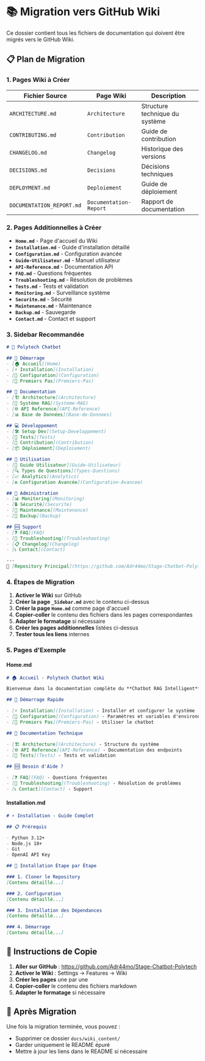 # 📚 Migration vers GitHub Wiki

Ce dossier contient tous les fichiers de documentation qui doivent être migrés vers le GitHub Wiki.

## 📋 Plan de Migration

### 1. Pages Wiki à Créer

| Fichier Source | Page Wiki | Description |
|----------------|-----------|-------------|
| `ARCHITECTURE.md` | `Architecture` | Structure technique du système |
| `CONTRIBUTING.md` | `Contribution` | Guide de contribution |
| `CHANGELOG.md` | `Changelog` | Historique des versions |
| `DECISIONS.md` | `Decisions` | Décisions techniques |
| `DEPLOYMENT.md` | `Deploiement` | Guide de déploiement |
| `DOCUMENTATION_REPORT.md` | `Documentation-Report` | Rapport de documentation |

### 2. Pages Additionnelles à Créer

- **`Home.md`** - Page d'accueil du Wiki
- **`Installation.md`** - Guide d'installation détaillé
- **`Configuration.md`** - Configuration avancée
- **`Guide-Utilisateur.md`** - Manuel utilisateur
- **`API-Reference.md`** - Documentation API
- **`FAQ.md`** - Questions fréquentes
- **`Troubleshooting.md`** - Résolution de problèmes
- **`Tests.md`** - Tests et validation
- **`Monitoring.md`** - Surveillance système
- **`Securite.md`** - Sécurité
- **`Maintenance.md`** - Maintenance
- **`Backup.md`** - Sauvegarde
- **`Contact.md`** - Contact et support

### 3. Sidebar Recommandée

```markdown
# 🤖 Polytech Chatbot

## 🚀 Démarrage
- [🏠 Accueil](Home)
- [⚡ Installation](Installation)
- [🔧 Configuration](Configuration)
- [🎯 Premiers Pas](Premiers-Pas)

## 📖 Documentation
- [🏗️ Architecture](Architecture)
- [🔀 Système RAG](Systeme-RAG)
- [🌐 API Reference](API-Reference)
- [📊 Base de Données](Base-de-Donnees)

## 💻 Développement
- [🛠️ Setup Dev](Setup-Developpement)
- [🧪 Tests](Tests)
- [🔄 Contribution](Contribution)
- [📦 Déploiement](Deploiement)

## 🎯 Utilisation
- [👤 Guide Utilisateur](Guide-Utilisateur)
- [🔍 Types de Questions](Types-Questions)
- [📈 Analytics](Analytics)
- [⚙️ Configuration Avancée](Configuration-Avancee)

## 🔧 Administration
- [📊 Monitoring](Monitoring)
- [🔒 Sécurité](Securite)
- [🔄 Maintenance](Maintenance)
- [💾 Backup](Backup)

## 🆘 Support
- [❓ FAQ](FAQ)
- [🐛 Troubleshooting](Troubleshooting)
- [📋 Changelog](Changelog)
- [📞 Contact](Contact)

---
🔗 [Repository Principal](https://github.com/Adr44mo/Stage-Chatbot-Polytech)
```

### 4. Étapes de Migration

1. **Activer le Wiki** sur GitHub
2. **Créer la page `_Sidebar.md`** avec le contenu ci-dessus
3. **Créer la page `Home.md`** comme page d'accueil
4. **Copier-coller** le contenu des fichiers dans les pages correspondantes
5. **Adapter le formatage** si nécessaire
6. **Créer les pages additionnelles** listées ci-dessus
7. **Tester tous les liens** internes

### 5. Pages d'Exemple

#### Home.md
```markdown
# 🏠 Accueil - Polytech Chatbot Wiki

Bienvenue dans la documentation complète du **Chatbot RAG Intelligent** de Polytech Sorbonne.

## 🚀 Démarrage Rapide

- [⚡ Installation](Installation) - Installer et configurer le système
- [🔧 Configuration](Configuration) - Paramètres et variables d'environnement
- [🎯 Premiers Pas](Premiers-Pas) - Utiliser le chatbot

## 📖 Documentation Technique

- [🏗️ Architecture](Architecture) - Structure du système
- [🌐 API Reference](API-Reference) - Documentation des endpoints
- [🧪 Tests](Tests) - Tests et validation

## 🆘 Besoin d'Aide ?

- [❓ FAQ](FAQ) - Questions fréquentes
- [🐛 Troubleshooting](Troubleshooting) - Résolution de problèmes
- [📞 Contact](Contact) - Support
```

#### Installation.md
```markdown
# ⚡ Installation - Guide Complet

## 📋 Prérequis

- Python 3.12+
- Node.js 18+
- Git
- OpenAI API Key

## 🔧 Installation Étape par Étape

### 1. Cloner le Repository
[Contenu détaillé...]

### 2. Configuration
[Contenu détaillé...]

### 3. Installation des Dépendances
[Contenu détaillé...]

### 4. Démarrage
[Contenu détaillé...]
```

## 📝 Instructions de Copie

1. **Aller sur GitHub** : https://github.com/Adr44mo/Stage-Chatbot-Polytech
2. **Activer le Wiki** : Settings → Features → Wiki
3. **Créer les pages** une par une
4. **Copier-coller** le contenu des fichiers markdown
5. **Adapter le formatage** si nécessaire

## 🔄 Après Migration

Une fois la migration terminée, vous pouvez :
- Supprimer ce dossier `docs/wiki_content/`
- Garder uniquement le README épuré
- Mettre à jour les liens dans le README si nécessaire
